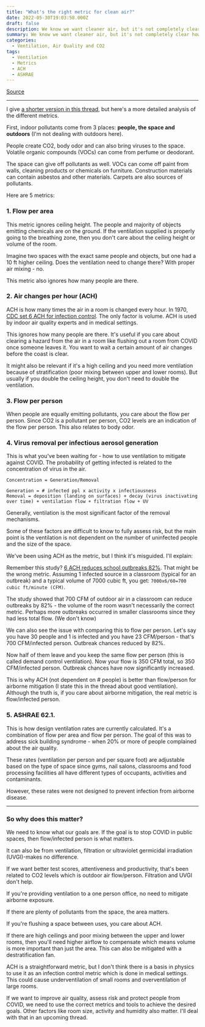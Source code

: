 ```yaml
---
title: "What's the right metric for clean air?"
date: 2022-05-30T19:03:58.000Z
draft: false
description: We know we want cleaner air, but it's not completely clear how to measure it.
summary: We know we want cleaner air, but it's not completely clear how to measure it. Here's a detailed analysis of the different metrics.
categories:
  - Ventilation, Air Quality and CO2
tags:
  - Ventilation
  - Metrics
  - ACH
  - ASHRAE
---
```

[Source](https://twitter.com/joeyfox85/status/1531350723841118208)

---

I give [a shorter version in this thread](/tweets/calculating-ventilation/), but here's a more detailed analysis of the different metrics.

First, indoor pollutants come from 3 places: **people, the space and outdoors** (I'm not dealing with outdoors here).

People create CO2, body odor and can also bring viruses to the space. Volatile organic compounds (VOCs) can come from perfume or deodorant.

The space can give off pollutants as well. VOCs can come off paint from walls, cleaning products or chemicals on furniture. Construction materials can contain asbestos and other materials. Carpets are also sources of pollutants.

Here are 5 metrics:

### 1. Flow per area

This metric ignores ceiling height. The people and majority of objects emitting chemicals are on the ground. If the ventilation supplied is properly going to the breathing zone, then you don't care about the ceiling height or volume of the room.

Imagine two spaces with the exact same people and objects, but one had a 10 ft higher ceiling. Does the ventilation need to change there? With proper air mixing - no.

This metric also ignores how many people are there.

### 2. Air changes per hour (ACH)

ACH is how many times the air in a room is changed every hour. In 1970, [CDC set 6 ACH for infection control](https://www.cdph.ca.gov/Programs/CCDPHP/DEODC/EHLB/IAQ/CDPH%20Document%20Library/School_ventilation_and_filtration_ADA.pdf). The only factor is volume. ACH is used by indoor air quality experts and in medical settings.

This ignores how many people are there. It's useful if you care about clearing a hazard from the air in a room like flushing out a room from COVID once someone leaves it. You want to wait a certain amount of air changes before the coast is clear.

It might also be relevant if it's a high ceiling and you need more ventilation because of stratification (poor mixing between upper and lower rooms). But usually if you double the ceiling height, you don't need to double the ventilation.

### 3. Flow per person

When people are equally emitting pollutants, you care about the flow per person. Since CO2 is a pollutant per person, CO2 levels are an indication of the flow per person. This also relates to body odor.

### 4. Virus removal per infectious aerosol generation

This is what you've been waiting for - how to use ventilation to mitigate against COVID. The probability of getting infected is related to the concentration of virus in the air. 

```
Concentration = Generation/Removal

Generation = # infected ppl x activity x infectiousness
Removal = deposition (landing on surfaces) + decay (virus inactivating over time) + ventilation flow + filtration flow + UV
```

Generally, ventilation is the most significant factor of the removal mechanisms.

Some of these factors are difficult to know to fully assess risk, but the main point is the ventilation is not dependent on the number of uninfected people and the size of the space.

We've been using ACH as the metric, but I think it's misguided. I'll explain:

Remember this study? [6 ACH reduces school outbreaks 82%](https://www.reuters.com/world/europe/italian-study-shows-ventilation-can-cut-school-covid-cases-by-82-2022-03-22/). That might be the wrong metric. Assuming 1 infected source in a classroom (typical for an outbreak) and a typical volume of 7000 cubic ft, you get: `7000x6/60=700 cubic ft/minute (CFM)`. 

The study showed that 700 CFM of outdoor air in a classroom can reduce outbreaks by 82% - the volume of the room wasn't necessarily the correct metric. Perhaps more outbreaks occurred in smaller classrooms since they had less total flow. (We don't know)

We can also see the issue with comparing this to flow per person. Let's say you have 30 people and 1 is infected and you have 23 CFM/person - that's 700 CFM/infected person. Outbreak chances reduced by 82%.

Now half of them leave and you keep the same flow per person (this is called demand control ventilation). Now your flow is 350 CFM total, so 350 CFM/infected person. Outbreak chances have now significantly increased.

This is why ACH (not dependent on # people) is better than flow/person for airborne mitigation (I state this in the thread about good ventilation). Although the truth is, if you care about airborne mitigation, the real metric is flow/infected person.

### 5. ASHRAE 62.1.

This is how design ventilation rates are currently calculated. It's a combination of flow per area and flow per person. The goal of this was to address sick building syndrome - when 20% or more of people complained about the air quality. 

These rates (ventilation per person and per square foot) are adjustable based on the type of space since gyms, nail salons, classrooms and food processing facilities all have different types of occupants, activities and contaminants.

However, these rates were not designed to prevent infection from airborne disease.

---

### So why does this matter?

We need to know what our goals are. If the goal is to stop COVID in public spaces, then flow/infected person is what matters.

It can also be from ventilation, filtration or ultraviolet germicidal irradiation (UVGI)-makes no difference.

If we want better test scores, attentiveness and productivity, that's been related to CO2 levels which is outdoor air flow/person. Filtration and UVGI don't help.

If you're providing ventilation to a one person office, no need to mitigate airborne exposure.

If there are plenty of pollutants from the space, the area matters.

If you're flushing a space between uses, you care about ACH.

If there are high ceilings and poor mixing between the upper and lower rooms, then you'll need higher airflow to compensate which means volume is more important than just the area. This can also be mitigated with a destratification fan.

ACH is a straightforward metric, but I don't think there is a basis in physics to use it as an infection control metric which is done in medical settings. This could cause underventilation of small rooms and overventilation of large rooms.

If we want to improve air quality, assess risk and protect people from COVID, we need to use the correct metrics and tools to achieve the desired goals. Other factors like room size, activity and humidity also matter. I'll deal with that in an upcoming thread.